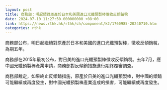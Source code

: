 ```yaml
---
layout: post
title: 商務部：明起續對原產於日本和美國進口光纖預製棒徵收反傾銷稅
date: 2024-07-10 11:27:50.000000000 +08:00
link: https://news.rthk.hk/rthk/ch/component/k2/1760985-20240710.htm
categories: rthk
---
```


商務部公布，明日起繼續對原產於日本和美國的進口光纖預製棒，徵收反傾銷稅，為期五年。

商務部在2015年最初公布，對日美的進口光纖預製棒徵收反傾銷稅。去年7月，應中國光纖預製棒產業申請，商務部對反傾銷措施進行期終覆審調查。

商務部裁定，如果終止反傾銷措施，原產於日美的進口光纖預製棒，對中國的傾銷可能繼續或再度發生，對中國光纖預製棒產業造成的損害，可能繼續或再度發生。
